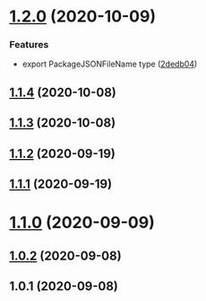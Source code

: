 # [1.2.0](https://github.com/bconnorwhite/types-package-json/compare/v1.1.4...v1.2.0) (2020-10-09)


### Features

* export PackageJSONFileName type ([2dedb04](https://github.com/bconnorwhite/types-package-json/commit/2dedb04c11efc80e884bc1b04a6bd959f52665d4))



## [1.1.4](https://github.com/bconnorwhite/types-package-json/compare/v1.1.3...v1.1.4) (2020-10-08)



## [1.1.3](https://github.com/bconnorwhite/types-package-json/compare/v1.1.2...v1.1.3) (2020-10-08)



## [1.1.2](https://github.com/bconnorwhite/types-package-json/compare/v1.1.1...v1.1.2) (2020-09-19)



## [1.1.1](https://github.com/bconnorwhite/types-package-json/compare/v1.1.0...v1.1.1) (2020-09-19)



# [1.1.0](https://github.com/bconnorwhite/types-package-json/compare/v1.0.2...v1.1.0) (2020-09-09)



## [1.0.2](https://github.com/bconnorwhite/types-package-json/compare/v1.0.1...v1.0.2) (2020-09-08)



## 1.0.1 (2020-09-08)



